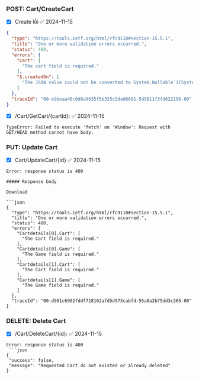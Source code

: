 ### POST: Cart/CreateCart
- [x] Create lỗi ✅ 2024-11-15
```json
{
  "type": "https://tools.ietf.org/html/rfc9110#section-15.5.1",
  "title": "One or more validation errors occurred.",
  "status": 400,
  "errors": {
    "cart": [
      "The cart field is required."
    ],
    "$.createdOn": [
      "The JSON value could not be converted to System.Nullable`1[System.DateTime]. Path: $.createdOn | LineNumber: 5 | BytePositionInLine: 37."
    ]
  },
  "traceId": "00-e9beaa40c0d0a9635f5b325c3dad6601-5d9811f3fd622196-00"
}
```

- [x] /Cart/GetCart/{cartId}: ✅ 2024-11-15
```shell
TypeError: Failed to execute 'fetch' on 'Window': Request with GET/HEAD method cannot have body.
```

### PUT: Update Cart

- [x] Cart/UpdateCart/{id} ✅ 2024-11-15
```
Error: response status is 400

##### Response body

Download

```json
{
  "type": "https://tools.ietf.org/html/rfc9110#section-15.5.1",
  "title": "One or more validation errors occurred.",
  "status": 400,
  "errors": {
    "Cartdetails[0].Cart": [
      "The Cart field is required."
    ],
    "Cartdetails[0].Game": [
      "The Game field is required."
    ],
    "Cartdetails[1].Cart": [
      "The Cart field is required."
    ],
    "Cartdetails[1].Game": [
      "The Game field is required."
    ]
  },
  "traceId": "00-d901c6902fddf718162afd5d973cabfd-55a8a2b75dd3c365-00"
}
```

### DELETE: Delete Cart
- [x] /Cart/DeleteCart/{id}: ✅ 2024-11-15
 ```
 Error: response status is 400
  ```json
{
  "success": false,
  "message": "Requested Cart do not existed or already deleted"
}
```


